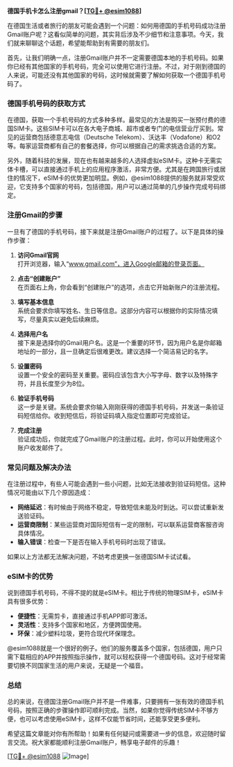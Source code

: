 **德国手机卡怎么注册gmail？[[TG💪+ @esim1088](https://t.me/s/esim1088)]**

在德国生活或者旅行的朋友可能会遇到一个问题：如何用德国的手机号码成功注册Gmail账户呢？这看似简单的问题，其实背后涉及不少细节和注意事项。今天，我们就来聊聊这个话题，希望能帮助到有需要的朋友们。

首先，让我们明确一点，注册Gmail账户并不一定需要德国本地的手机号码。如果你已经有其他国家的手机号码，完全可以使用它进行注册。不过，对于刚到德国的人来说，可能还没有其他国家的号码，这时候就需要了解如何获取一个德国手机号码了。

### 德国手机号码的获取方式

在德国，获取一个手机号码的方式多种多样。最常见的方法是购买一张预付费的德国SIM卡。这些SIM卡可以在各大电子商城、超市或者专门的电信营业厅买到。常见的运营商包括德意志电信（Deutsche Telekom）、沃达丰（Vodafone）和O2等。每家运营商都有自己的套餐选择，你可以根据自己的需求挑选合适的方案。

另外，随着科技的发展，现在也有越来越多的人选择虚拟eSIM卡。这种卡无需实体卡槽，可以直接通过手机上的应用程序激活，非常方便。尤其是在跨国旅行或居住的情况下，eSIM卡的优势更加明显。例如，@esim1088提供的服务就非常受欢迎，它支持多个国家的号码，包括德国，用户可以通过简单的几步操作完成号码绑定。

### 注册Gmail的步骤

一旦有了德国的手机号码，接下来就是注册Gmail账户的过程了。以下是具体的操作步骤：

1. **访问Gmail官网**  
   打开浏览器，输入“www.gmail.com”，进入Google邮箱的登录页面。

2. **点击“创建账户”**  
   在页面右上角，你会看到“创建账户”的选项，点击它开始新账户的注册流程。

3. **填写基本信息**  
   系统会要求你填写姓名、生日等信息。这部分内容可以根据你的实际情况填写，尽量真实以避免后续麻烦。

4. **选择用户名**  
   接下来是选择你的Gmail用户名。这是一个重要的环节，因为用户名是你邮箱地址的一部分，且一旦确定后很难更改。建议选择一个简洁易记的名字。

5. **设置密码**  
   设置一个安全的密码至关重要。密码应该包含大小写字母、数字以及特殊字符，并且长度至少为8位。

6. **验证手机号码**  
   这一步是关键。系统会要求你输入刚刚获得的德国手机号码，并发送一条验证码短信给你。收到短信后，将验证码填入指定位置即可完成验证。

7. **完成注册**  
   验证成功后，你就完成了Gmail账户的注册过程。此时，你可以开始使用这个账户收发邮件了。

### 常见问题及解决办法

在注册过程中，有些人可能会遇到一些小问题，比如无法接收到验证码短信。这种情况可能由以下几个原因造成：

- **网络延迟**：有时候由于网络不稳定，导致短信未能及时到达。可以尝试重新发送验证码。
- **运营商限制**：某些运营商对国际短信有一定的限制，可以联系运营商客服咨询具体情况。
- **输入错误**：检查一下是否在输入手机号码时出现了错误。

如果以上方法都无法解决问题，不妨考虑更换一张德国SIM卡试试看。

### eSIM卡的优势

说到德国手机号码，不得不提的就是eSIM卡。相比于传统的物理SIM卡，eSIM卡具有很多优势：

- **便捷性**：无需剪卡，直接通过手机APP即可激活。
- **灵活性**：支持多个国家和地区，方便跨国使用。
- **环保**：减少塑料垃圾，更符合现代环保理念。

@esim1088就是一个很好的例子。他们的服务覆盖多个国家，包括德国，用户只需下载相应的APP并按照指示操作，就可以轻松获得一个德国号码。这对于经常需要切换不同国家生活的用户来说，无疑是一个福音。

### 总结

总的来说，在德国注册Gmail账户并不是一件难事，只要拥有一张有效的德国手机号码，按照正确的步骤操作即可顺利完成。当然，如果你觉得传统SIM卡不够方便，也可以考虑使用eSIM卡，这样不仅能节省时间，还能享受更多便利。

希望这篇文章能对你有所帮助！如果有任何疑问或需要进一步的信息，欢迎随时留言交流。祝大家都能顺利注册Gmail账户，畅享电子邮件的乐趣！

[[TG💪+ @esim1088](https://t.me/s/esim1088) ![Image](https://i.postimg.cc/4NQfJmqS/Snipaste-2025-05-13-00-14-12.png)]